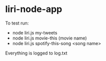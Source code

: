 # liri-node-app

To test run:

* node liri.js my-tweets
* node liri.js movie-this (movie name)
* node liri.js spotify-this-song \<song name\>
  
Everything is logged to log.txt
